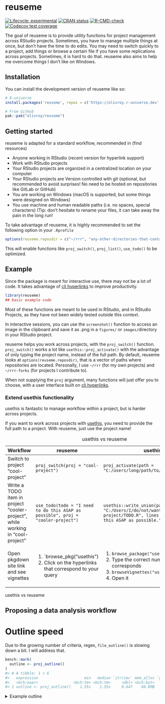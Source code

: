 
<!-- README.md is generated from README.Rmd. Please edit that file -->

# reuseme

<!-- badges: start -->

[![Lifecycle:
experimental](https://img.shields.io/badge/lifecycle-experimental-orange.svg)](https://lifecycle.r-lib.org/articles/stages.html#experimental)
[![CRAN
status](https://www.r-pkg.org/badges/version/reuseme)](https://CRAN.R-project.org/package=reuseme)
[![R-CMD-check](https://github.com/olivroy/reuseme/actions/workflows/R-CMD-check.yaml/badge.svg)](https://github.com/olivroy/reuseme/actions/workflows/R-CMD-check.yaml)
[![Codecov test
coverage](https://codecov.io/gh/olivroy/reuseme/branch/main/graph/badge.svg)](https://app.codecov.io/gh/olivroy/reuseme?branch=main)

<!-- badges: end -->

The goal of reuseme is to provide utility functions for project
management across RStudio projects. Sometimes, you have to manage
multiple things at once, but don’t have the time to do edits. You may
need to switch quickly to a project, add things or browse a certain file
if you have some replications across projects. Sometimes, it is hard to
do that. reuseme also aims to help me overcome things I don’t like on
Windows.

## Installation

You can install the development version of reuseme like so:

``` r
# R-universe
install.packages('reuseme', repos = c('https://olivroy.r-universe.dev', 'https://cloud.r-project.org'))

# From GitHub
pak::pak("olivroy/reuseme")
```

## Getting started

reuseme is adapted for a standard workflow, recommended in (find
resources)

- Anyone working in RStudio (recent version for hyperlink support)
- Work with RStudio projects
- Your RStudio projects are organized in a centralized location on your
  computer
- Your RStudio projects are Version controlled with git (optional, but
  recommended to avoid surprises! No need to be hosted on repositories
  like GitLab or GitHub)
- You are working on Windows (macOS is supported, but some things were
  designed on Windows)
- You use machine and human readable paths (i.e. no spaces, special
  characters) (Tip: don’t hesitate to rename your files, it can take
  away the pain in the long run!

To take advantage of reuseme, it is highly recommended to set the
following option in your `.Rprofile`

``` r
options(reuseme.reposdir = c("~/rrr", "any-other-directories-that-contain-rstudio-projects"))
```

This will enable functions like `proj_switch()`, `proj_list()`,
`use_todo()` to be optimized.

## Example

Since the package is meant for interactive use, there may not be a lot
of code. It takes advantage of [cli
hyperlinks](https://cli.r-lib.org/reference/links.html) to improve
productivity.

``` r
library(reuseme)
## basic example code
```

Most of these functions are meant to be used in RStudio, and in RStudio
Projects, as they have not been widely tested outside this context.

In interactive sessions, you can use the `screenshot()` function to
access an image in the clipboard and save it as .png in a `figures/` or
`images/`directory in your RStudio project.

reuseme helps you work across projects, with the `proj_switch()`
function. `proj_switch()` works a lot like `usethis::proj_activate()`
with the advantage of only typing the project name, instead of the full
path. By default, reuseme looks at `options(reuseme.reposdir)`, that is
a vector of paths where repositories are located. Personally, I use
`~/rrr` (for my own projects) and `~/rrr-forks` (for projects I
contribute to).

When not supplying the `proj` argument, many functions will just offer
you to choose, with a user interface built on [cli
hyperlinks](https://cli.r-lib.org/reference/links.html).

### Extend usethis functionality

usethis is fantastic to manage workflow within a project, but is harder
across projects.

If you want to work across projects with [usethis](usethis.r-lib.org),
you need to provide the full path to a project. With reuseme, just use
the project name!

<table style="width:100%;">
<caption>usethis vs reuseme</caption>
<colgroup>
<col style="width: 27%" />
<col style="width: 27%" />
<col style="width: 45%" />
</colgroup>
<thead>
<tr class="header">
<th>Workflow</th>
<th>reuseme</th>
<th>usethis</th>
</tr>
</thead>
<tbody>
<tr class="odd">
<td>Switch to project “cool-project”</td>
<td><code>proj_switch(proj = "cool-project")</code></td>
<td><code>proj_activate(path = "C:/users/long/path/to/cool-project")</code></td>
</tr>
<tr class="even">
<td>Write a TODO item in project “cooler-project”, while working in
“cool-project”</td>
<td><code>use_todo(todo = "I need to do this ASAP as possible", proj = "cooler-project")</code></td>
<td><code>usethis::write_union(path = "C:/Users/I/do/not/want/to/type/cooler-project/TODO.R", lines = "I need to do this ASAP as possible.")</code></td>
</tr>
<tr class="odd">
<td>Open pkgdown site link and see vignettes</td>
<td><ol type="1">
<li>`browse_pkg(“usethis”)</li>
<li>Click on the hyperlinks that correspond to your query</li>
</ol></td>
<td><ol type="1">
<li><code>browse_package("usethis")</code></li>
<li>Type the correct number that corresponds</li>
<li><code>browseVignettes("usethis")</code></li>
<li>Open it</li>
</ol></td>
</tr>
</tbody>
</table>

usethis vs reuseme

## Proposing a data analysis workflow

<!--# Write about dplyr-plus functions! -->
<!--# Write about *_identity functions -->
<!--# Write about _named functions -->

# Outline speed

Due to the growing number of criteria, regex, `file_outline()` is
slowing down a bit. I will address that.

``` r
bench::mark(
  outline <- proj_outline()
)
#> # A tibble: 1 × 6
#>   expression                     min   median `itr/sec` mem_alloc `gc/sec`
#>   <bch:expr>                <bch:tm> <bch:tm>     <dbl> <bch:byt>    <dbl>
#> 1 outline <- proj_outline()    1.55s    1.55s     0.647    68.6MB     5.17
```

<details>
<summary>
Example outline
</summary>
<p>

``` r
outline
#> 
#> ── `LICENSE.md`  MIT License
#> 
#> ── `R/browse-pkg.R`  Browse pkgdown site if it exists
#> 
#> ── `R/case-if-any.R`  case-when, but checks for all matches, returns a character
#> 
#> ── `R/dplyr-plus.R`  dplyr extra
#> `i` Count observations by group and compute percentage
#> `i` dplyr extensions
#> `i` Subset rows using their positions
#> `i` dplyr extensions
#> `i` Explore all rows in a random group
#> `i` family dplyr extensions
#> `i` FIXME Doesn't work, problem with symbols here- `Done✔?`
#> `i` Keep rows that match one of the conditions
#> `i` with dplyr::filter
#> `i` Elegant wrapper around filter and pull
#> `i` TODO use `check_length()` when implemented. r-lib/rlang#1618 (<https://github.com/r-lib/rlang/issues/1618>)- `Done✔?`
#> `i` summarise with total
#> `i` Compute a summary for one group with the total included.
#> `i` Transform to NA any of the condition
#> 
#> ── `R/eda-identity.R`  dplyr/base identity helpers --------------------
#> `i` Helpers that return the same value
#> `i` Use cases / advantages
#> `i` Caution
#> `i` base identity functions
#> `i` dplyr identity functions with small tweaks
#> `i` dplyr identity without tweaks
#> `i` dplyr extensions identity
#> `i` helpers
#> 
#> ── `R/files-conflicts.R`
#> `i` TODO insert in either proj_outline, or rename_file- `Done✔?`
#> `i` TODO probably needs a `detect_genuine_path()`- `Done✔?`
#> `i` Helpers
#> `i` TODO Add false positive references- `Done✔?`
#> `i` TODO fs::path and file.path should be handled differently- `Done✔?`
#> 
#> ── `R/import-standalone-types-check.R`
#> `i` Scalars
#> `i` Vectors
#> 
#> ── `R/named.R`  Helpers that can return a named vector
#> 
#> ── `R/open.R`  Open a Document in RStudio
#> `i` FIXME why is this code like this?- `Done✔?`
#> `i` Copy the active document to the same location
#> `i` document manipulation helpers
#> `i` Delete the active RStudio document safely
#> `i` document manipulation helpers
#> `i` TODO structure and summarise information.- `Done✔?`
#> `i` FIXME (upstream) the color div doesn't go all the way r-lib/cli#694 (<https://github.com/r-lib/cli/issues/694>)- `Done✔?`
#> 
#> ── `R/outdated-pkgs.R`  Looks for outdated packages
#> `i` TODO figure out pad :)- `Done✔?`
#> 
#> ── `R/outline-criteria.R`
#> `i` Add variable to outline data frame
#> `i` TODO Would have to look for notebooks that don't contain notebook in th…- `Done✔?`
#> `i` TODO strip is_cli_info in Package? only valid for EDA (currently not sh…- `Done✔?`
#> `i` TODO long enough to be meanignful?- `Done✔?`
#> `i` FIXME try to detect all the chunk caption, but would have to figure out the end of it maybe lightparser.- `Done✔?`
#> `i` TODO merge with define_outline_criteria- `Done✔?`
#> `i` it is 'R/outline.R' or 'R/outline-roxy.R'
#> 
#> ── `R/outline-roxy.R`
#> `i` TODO when stable delete- `Done✔?`
#> `i` TODO Delete when stable debugging- `Done✔?`
#> `i` TODO Delete when stable for debugging- `Done✔?`
#> `i` TODO exclude S3 methods- `Done✔?`
#> `i` helper for interactive checking
#> 
#> ── `R/outline.R`  `proj_outline()`
#> `i` Print interactive outline of file sections
#> `i` If `work_only` is set to `TRUE`, the function will only return outline of the `# WORK` comment
#> `i` `file_outline()`
#> `i` File outline
#> `i` Print method
#> `i` Step: tweak outline look as they show
#> `i` TODO reanable cli info- `Done✔?`
#> `i` TODO Improve performance with vctrs tidyverse/dplyr#6806 (<https://github.com/tidyverse/dplyr/issues/6806>)- `Done✔?`
#> 
#> ── `R/proj-list.R`  Opens a RStudio project in a new session
#> `i` project management helpers
#> `i` TODO maybe add a max?- `Done✔?`
#> `i` Access the file outline within other project
#> `i` project management helpers
#> `i` TODO improve on this message- `Done✔?`
#> `i` Returns a named project list options
#> `i` project management helpers
#> 
#> ── `R/proj-reuseme.R`  Interact with different RStudio projects
#> `i` Setup
#> `i` Capabilities.
#> `i` project management helpers
#> 
#> ── `R/quarto-help.R`  Show links to Quarto documentation of interest
#> 
#> ── `R/rename.R`  Rename an output or a data file and watch for references
#> `i` Use case
#> `i` After here, we start doing some renaming real situations
#> `i` Helpers
#> `i` helpers for computing scope of renaming
#> `i` TODO measure of string proximity- `Done✔?`
#> `i` Prevent renaming if something is going on
#> `i` FIXME maybe not fail while testing- `Done✔?`
#> `i` TODO Check that old file is more recent- `Done✔?`
#> 
#> ── `R/screenshot.R`  Save the current image in clipboard to png in your active directory
#> 
#> ── `R/todo.R`  Add a TODO list by project to a TODO.R file in the base directory
#> `i` TODO think about maybe using todo = clipr::read_clip()- `Done✔?`
#> `i` TODO nice to have, but would need to extract duplicates- `Done✔?`
#> `i` Helpers
#> 
#> ── `R/utils-proj.R`  usethis adaptions utils
#> `i` Active project / document
#> 
#> ── `R/utils.R`  OS utils
#> 
#> ── `TODO.R`
#> `i` TODO screenshot make the behaviour different when vignettes vs articl…- `Done✔?`
#> `i` TODO screenshot RStudio addin to insert the code directly in the qmd …- `Done✔?`
#> `i` TODO use_family() to edit .R file to add @family data frames tags to ro…- `Done✔?`
#> `i` TODO mutate_identity redundant if the focus pillar PR was merged. r-lib/pillar#585 (<https://github.com/r-lib/pillar/issues/585>)- `Done✔?`
#> `i` TODO rename if many matches, separate those with the exact path.- `Done✔?`
#> `i` TODO outline make ggtitle work- `Done✔?`
#> `i` TODO outline show extra msg only for some, but in file outline, not i…- `Done✔?`
#> `i` TODO outline detect help calls and apply markup. `?fs::file_show` dis…- `Done✔?`
#> `i` TODO outline renable cli info.- `Done✔?`
#> `i` TODO escape_markup doesn't work with complex operation {x^2} for example. Maybe if detecting something complex, use cli_escape function. escape-complex-markyp branch created to try to address this.- `Done✔?`
#> `i` TODO outline avoid evaluating in current env.- `Done✔?`
#> `i` TODO wrap regexps in functions- `Done✔?`
#> `i` TODO outline remove examples from outline. Sometimes commented code i…- `Done✔?`
#> `i` TODO outline roxygen comments processing should be left to `roxygen2::parse_file()`- `Done✔?`
#> `i` TODO outline show key like `pak::pkg_deps_tree()` does.- `Done✔?`
#> `i` TODO outline roxygen function title- `Done✔?`
#> `i` TODO outline remove ggtext markup from plot title.- `Done✔?`
#> `i` FIXME outline comments are now interpreted as section- `Done✔?`
#> `i` TODO outline todos in qmd file inside html comment- `Done✔?`
#> `i` TODO reframe more than one issue. nw drive- `Done✔?`
#> `i` TODO delete generated files- `Done✔?`
#> `i` TODO [proj_file] to accesss data (return the path in this case?)- `Done✔?`
#> `i` TODO [check_referenced_files] doesn't check for 'R/file.R'- `Done✔?`
#> `i` TODO explain rationale behind `work_only`. Suggest to transform to TODO…- `Done✔?`
#> `i` TODO browse_pkg should open by default if no vignettes are found, becau…- `Done✔?`
#> `i` TODO exclude _files from `proj_list()`- `Done✔?`
#> `i` TODO outline Show function call if exported + not internal + bonus if…- `Done✔?`
#> `i` TODO title of file could be function title if it is first element [proj…- `Done✔?`
#> `i` TODO rename_files should be less noisy about project name file- `Done✔?`
#> `i` TODO add_to_tricks(). when detecting TRICK like complete todo, but not …- `Done✔?`
#> 
#> ── `inst/example-file/outline-script.R`  Example for `file_outline()`
#> `i` Load packages
#> `i` Wrangle + visualize data
#> `i` A great title
#> `i` TODO improve this Viz!- `Done✔?`
#> 
#> ── `tests/testthat/_ref/many-titles.md`  The title is the only outline element
#> `i` Another title
#> `i` Second level
#> `i` TODO this is an item- `Done✔?`
#> `i` Last title
#> 
#> ── `tests/testthat/_ref/my-analysis.R`  Analyse my streets
#> `i` Read my streets (<https://https://en.wikipedia.org/wiki/Street_art>) data
#> `i` data wrangling
#> `i` Write my streets
#> `i` TODO Create a new version- `Done✔?`
#> `i` 'R/my-file.R'
#> `i` Section title
#> 
#> ── `tests/testthat/_ref/my-analysis.md`  My doc title
#> `i` A section
#> `i` Dashboard card
#> `i` A code section
#> `i` A subsection
#> `i` A section2
#> `i` A long ggplot2 title
#> `i` A code section
#> 
#> ── `tests/testthat/_ref/single-title.md`  The title is the only outline element
#> 
#> ── `tests/testthat/_ref/test-roxygen-safeguard.R`  Test for roxygen parsing for no error
#> `i` Use 'tests/testthat/_ref/test-roxygen.R' for output testing
#> `i` Commented code not included
#> `i` A title not to be included
#> 
#> ── `tests/testthat/_ref/test-roxygen.R`
#> `i` Use 'tests/testthat/_ref/test-roxygen-safeguard.R' for output testing
#> `i` Complete block for exported function with headings
#> `i` A second-level heading in description to be included?
#> `i` A detail first level-heading to be included
#> `i` A detail second-level heading to be included
#> `i` Commented code not included
#> `i` A title not to be included
#> `i` block not to index
#> `i` Internal heading not to be included
#> `i` Topic to index
#> `i` A second-level heading in description to be included?
#> `i` A detail first level-heading to be included
#> `i` A detail second-level heading to be included
#> `i` First to be included
#> `i` Commented code not included
#> `i` A title not to be included
#> `i` second-level heading in desc
#> `i` Details + 2nd level heading
#> `i` second heading
#> `i` data to index
#> `i` TODO add data block example to index- `Done✔?`
#> 
#> ── `tests/testthat/_snaps/case-if-any.md`
#> `i` wrong cases error
#> 
#> ── `tests/testthat/_snaps/dplyr-plus.md`
#> `i` adds rows in front, but warns the user
#> 
#> ── `tests/testthat/_snaps/eda-identity.md`
#> `i` Side effects are what's intended in interactive sessions
#> 
#> ── `tests/testthat/_snaps/outline-criteria.md`
#> `i` No outline criteria are untested
#> 
#> ── `tests/testthat/_snaps/outline.md`
#> `i` alpha and work_only arguments work
#> `i` pattern works as expected
#> 
#> ── `tests/testthat/_snaps/rename.md`
#> `i` Helper files returns the expected input
#> 
#> ── `tests/testthat/_snaps/todo.md`
#> `i` Marking a TODO item as done works
#> 
#> ── `tests/testthat/test-case-if-any.R`
#> `i` case_if_any() basic work
#> `i` wrong cases error
#> `i` case_if_any() can use a newly created variable (#8 (<https://github.com/olivroy/reuseme/issues/8>))
#> 
#> ── `tests/testthat/test-dplyr-plus.R`
#> `i` filter_if_any() errors correctly when using `by` instead of `.by`
#> `i` filter_if_any() errors with across()
#> `i` TODO improve this error- `Done✔?`
#> `i` adds rows in front, but warns the user
#> `i` summarise_with_total() keeps factors
#> `i` na_if2() works with expr and values
#> 
#> ── `tests/testthat/test-eda-identity.R`
#> `i` Returns identity
#> `i` Side effects are what's intended in interactive sessions
#> 
#> ── `tests/testthat/test-markup.R`
#> `i` link_gh_issue() + markup_href() work
#> 
#> ── `tests/testthat/test-named.R`
#> `i` min/max/unique_named() return named output
#> `i` max_named() and unique_named() work with unnamed vectors
#> 
#> ── `tests/testthat/test-open.R`
#> `i` open_rs_doc() errors in non-interactive sessions
#> 
#> ── `tests/testthat/test-outline-criteria.R`  Test individual outline elements
#> `i` No outline criteria are untested
#> 
#> ── `tests/testthat/test-outline-roxy.R`
#> `i` roxy tags don't error
#> 
#> ── `tests/testthat/test-outline.R`
#> `i` alpha and work_only arguments work
#> `i` file_outline() is a data frame
#> `i` TODO change tests for data frame size when stable (efficiency). As stil…- `Done✔?`
#> `i` file_outline() with only title doesn't error
#> `i` file_outline() contains function calls
#> `i` dir_outline() works with no error
#> 
#> ── `tests/testthat/test-rename.R`
#> `i` Helper files returns the expected input
#> `i` force and action are deprecated
#> 
#> ── `tests/testthat/test-screenshot.R`
#> `i` screenshot() does nothing in non-interactive sessions
#> 
#> ── `tests/testthat/test-todo.R`
#> `i` Marking TODO as done detects tags
#> `i` TODO items are correctly stripped
#> 
#> ── `tests/testthat/test-utils.R`
#> `i` Windows is recognized correctly.
#> 
#> ── `NEWS.md`
#> `i` reuseme (development version)
#> `i` reuseme 0.0.2
#> `i` reuseme 0.0.1
#> 
#> ── `README.Rmd`
#> `i` reuseme
#> `i` Installation
#> `i` Getting started
#> `i` Example
#> `i` hello
#> `i` Extend usethis functionality
#> `i` Proposing a data analysis workflow
#> `i` Outline speed
```

</p>
</details>
